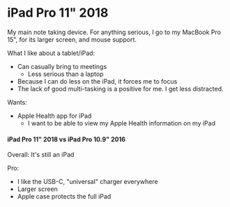 # iPad Pro 11" 2018

My main note taking device. For anything serious, I go to my MacBook Pro 15", for its larger screen, and mouse support.

What I like about a tablet/iPad:

* Can casually bring to meetings
  * Less serious than a laptop
* Because I can do less on the iPad, it forces me to focus
* The lack of good multi-tasking is a positive for me. I get less distracted.

Wants:

* Apple Health app for iPad
  * I want to be able to view my Apple Health information on my iPad

#### iPad Pro 11" 2018 vs iPad Pro 10.9" 2016

Overall: It's still an iPad

Pro:

* I like the USB-C, "universal" charger everywhere
* Larger screen
* Apple case protects the full iPad

